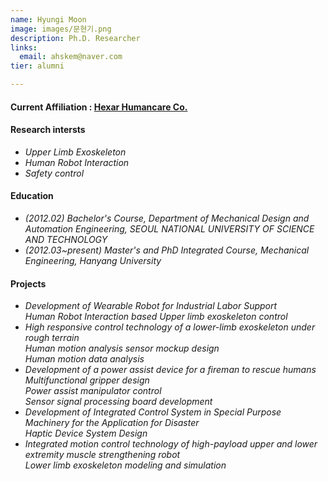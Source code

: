 ```yaml
---
name: Hyungi Moon
image: images/문현기.png
description: Ph.D. Researcher
links:
  email: ahskem@naver.com
tier: alumni

---
```

#### **<i class="fas fa-paper-plane"></i> Current Affiliation : [Hexar Humancare Co.](https://hexarhc.com/?lang=en)**



#### **Research intersts**
- *Upper Limb Exoskeleton*
- *Human Robot Interaction*
- *Safety control* 

#### **Education**
- *(2012.02) Bachelor's Course, Department of Mechanical Design and Automation Engineering, SEOUL NATIONAL UNIVERSITY OF SCIENCE AND TECHNOLOGY*
- *(2012.03~present) Master's and PhD Integrated Course, Mechanical Engineering, Hanyang University*

#### **Projects**
- *Development of Wearable Robot for Industrial Labor Support*  
  *Human Robot Interaction based Upper limb exoskeleton control*  
- *High responsive control technology of a lower-limb exoskeleton under rough terrain*  
  *Human motion analysis sensor mockup design*  
  *Human motion data analysis*  
- *Development of a power assist device for a fireman to rescue humans*  
  *Multifunctional gripper design*  
  *Power assist manipulator control*   
  *Sensor signal processing board development*  
- *Development of Integrated Control System in Special Purpose Machinery for the Application for Disaster*  
  *Haptic Device System Design*    
- *Integrated motion control technology of high-payload upper and lower extremity muscle strengthening robot*   
  *Lower limb exoskeleton modeling and simulation*  
